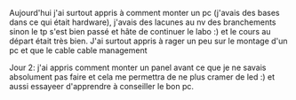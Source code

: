 Aujourd'hui j'ai surtout appris à comment monter un pc (j'avais des bases dans ce qui était hardware), j'avais des lacunes au nv des branchements sinon le tp s'est bien passé et hâte de continuer le labo :) et le cours au départ était très bien. J'ai surtout appris à rager un peu sur le montage d'un pc et que le cable cable management 

Jour 2: j'ai appris comment monter un panel avant ce que je ne savais absolument pas faire et cela me permettra de ne plus cramer de led :) et aussi essayeer d'apprendre à conseiller le bon pc.